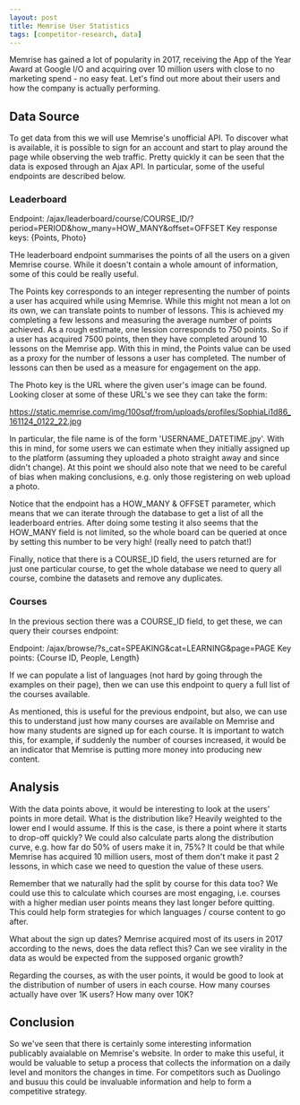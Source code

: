 ```yaml
---
layout: post
title: Memrise User Statistics
tags: [competitor-research, data]
---
```


Memrise has gained a lot of popularity in 2017, receiving the App of the Year Award at Google I/O and acquiring over 10 million users with close to no marketing spend - no easy feat. Let's find out more about their users and how the company is actually performing.

## Data Source
To get data from this we will use Memrise's unofficial API. To discover what is available, it is possible to sign for an account and start to play around the page while observing the web traffic. Pretty quickly it can be seen that the data is exposed through an Ajax API. In particular, some of the useful endpoints are described below.

### Leaderboard
Endpoint: /ajax/leaderboard/course/COURSE_ID/?period=PERIOD&how_many=HOW_MANY&offset=OFFSET
Key response keys: {Points, Photo}

THe leaderboard endpoint summarises the points of all the users on a given Memrise course. While it doesn't contain a whole amount of information, some of this could be really useful.

The Points key corresponds to an integer representing the number of points a user has acquired while using Memrise. While this might not mean a lot on its own, we can translate points to number of lessons. This is achieved my completing a few lessons and measuring the average number of points achieved. As a rough estimate, one lession corresponds to 750 points. So if a user has acquired 7500 points, then they have completed around 10 lessons on the Memrise app. With this in mind, the Points value can be used as a proxy for the number of lessons a user has completed. The number of lessons can then be used as a measure for engagement on the app.

The Photo key is the URL where the given user's image can be found. Looking closer at some of these URL's we see they can take the form: 

https://static.memrise.com/img/100sqf/from/uploads/profiles/SophiaLi1d86_161124_0122_22.jpg

In particular, the file name is of the form 'USERNAME_DATETIME.jpy'. With this in mind, for some users we can estimate when they initially assigned up to the platform (assuming they uploaded a photo straight away and since didn't change). At this point we should also note that we need to be careful of bias when making conclusions, e.g. only those registering on web upload a photo.

Notice that the endpoint has a HOW_MANY & OFFSET parameter, which means that we can iterate through the database to get a list of all the leaderboard entries. After doing some testing it also seems that the HOW_MANY field is not limited, so the whole board can be queried at once by setting this number to be very high! (really need to patch that!)

Finally, notice that there is a COURSE_ID field, the users returned are for just one particular course, to get the whole database we need to query all course, combine the datasets and remove any duplicates.

### Courses
In the previous section there was a COURSE_ID field, to get these, we can query their courses endpoint:

Endpoint: /ajax/browse/?s_cat=SPEAKING&cat=LEARNING&page=PAGE
Key points: {Course ID, People, Length}

If we can populate a list of languages (not hard by going through the examples on their page), then we can use this endpoint to query a full list of the courses available.

As mentioned, this is useful for the previous endpoint, but also, we can use this to understand just how many courses are available on Memrise and how many students are signed up for each course. It is important to watch this, for example, if suddenly the number of courses increased, it would be an indicator that Memrise is putting more money into producing new content.

## Analysis
With the data points above, it would be interesting to look at the users' points in more detail. What is the distribution like? Heavily weighted to the lower end I would assume. If this is the case, is there a point where it starts to drop-off quickly? We could also calculate parts along the distribution curve, e.g. how far do 50% of users make it in, 75%? It could be that while Memrise has acquired 10 million users, most of them don't make it past 2 lessons, in which case we need to question the value of these users.

Remember that we naturally had the split by course for this data too? We could use this to calculate which courses are most engaging, i.e. courses with a higher median user points means they last longer before quitting. This could help form strategies for which languages / course content to go after.

What about the sign up dates? Memrise acquired most of its users in 2017 according to the news, does the data reflect this? Can we see virality in the data as would be expected from the supposed organic growth?

Regarding the courses, as with the user points, it would be good to look at the distribution of number of users in each course. How many courses actually have over 1K users? How many over 10K? 

## Conclusion
So we've seen that there is certainly some interesting information publicably avaialable on Memrise's website. In order to make this useful, it would be valuable to setup a process that collects the information on a daily level and monitors the changes in time. For competitors such as Duolingo and busuu this could be invaluable information and help to form a competitive strategy.
